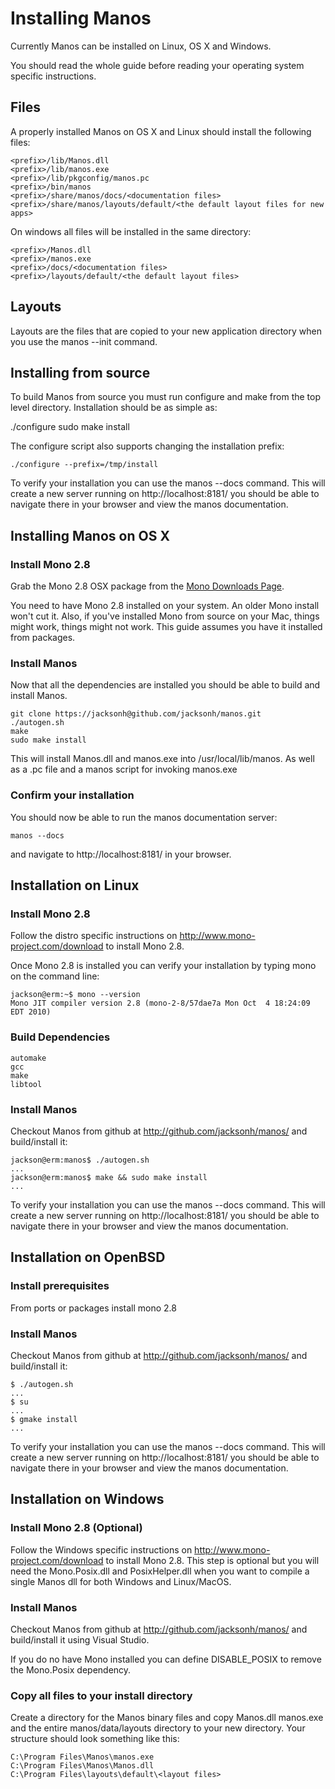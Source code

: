 Installing Manos
================

Currently Manos can be installed on Linux, OS X and Windows.

You should read the whole guide before reading your operating system specific instructions.


Files
-----

A properly installed Manos on OS X and Linux should install the following files:

    <prefix>/lib/Manos.dll
    <prefix>/lib/manos.exe
    <prefix>/lib/pkgconfig/manos.pc
    <prefix>/bin/manos
    <prefix>/share/manos/docs/<documentation files>
    <prefix>/share/manos/layouts/default/<the default layout files for new apps>

On windows all files will be installed in the same directory:

    <prefix>/Manos.dll
    <prefix>/manos.exe
    <prefix>/docs/<documentation files>
    <prefix>/layouts/default/<the default layout files>


Layouts
-------

Layouts are the files that are copied to your new application directory when you use the manos --init command.


Installing from source
----------------------

To build Manos from source you must run configure and make from the top level directory. Installation should be as simple as:

   ./configure
   sudo make install

The configure script also supports changing the installation prefix:

    ./configure --prefix=/tmp/install

To verify your installation you can use the manos --docs command.  This will create a new server running on http://localhost:8181/ you should be able to navigate there in your browser and view the manos documentation.



Installing Manos on OS X
------------------------

### Install Mono 2.8

Grab the Mono 2.8 OSX package from the [Mono Downloads Page](http://mono-project.com/Downloads).

You need to have Mono 2.8 installed on your system. An older Mono install won't cut it. Also, if you've installed Mono from source on your Mac, things might work, things might not work.  This guide assumes you have it installed from packages.



### Install Manos

Now that all the dependencies are installed you should be able to build and install Manos.

    git clone https://jacksonh@github.com/jacksonh/manos.git
    ./autogen.sh
    make
    sudo make install

This will install Manos.dll and manos.exe into /usr/local/lib/manos. As well as a .pc file and a manos script for invoking manos.exe

### Confirm your installation

You should now be able to run the manos documentation server:

    manos --docs

and navigate to http://localhost:8181/ in your browser.


Installation on Linux
---------------------

### Install Mono 2.8

Follow the distro specific instructions on <http://www.mono-project.com/download> to install Mono 2.8.

Once Mono 2.8 is installed you can verify your installation by typing mono on the command line:

    jackson@erm:~$ mono --version
    Mono JIT compiler version 2.8 (mono-2-8/57dae7a Mon Oct  4 18:24:09 EDT 2010)

### Build Dependencies
    automake
    gcc
    make
    libtool

### Install Manos

Checkout Manos from github at <http://github.com/jacksonh/manos/> and build/install it:

    jackson@erm:manos$ ./autogen.sh
    ...
    jackson@erm:manos$ make && sudo make install
    ...

To verify your installation you can use the manos --docs command.  This will create a new server running on
http://localhost:8181/ you should be able to navigate there in your browser and view the manos documentation.



Installation on OpenBSD
-----------------------

### Install prerequisites
From ports or packages install mono 2.8

### Install Manos
Checkout Manos from github at <http://github.com/jacksonh/manos/> and build/install it:

    $ ./autogen.sh
    ...
    $ su
    ...
    $ gmake install
    ...

To verify your installation you can use the manos --docs command.  This will create a new server running on
http://localhost:8181/ you should be able to navigate there in your browser and view the manos documentation.



Installation on Windows
---------------------

### Install Mono 2.8 (Optional)

Follow the Windows specific instructions on <http://www.mono-project.com/download> to install Mono 2.8.
This step is optional but you will need the Mono.Posix.dll and PosixHelper.dll when you want to compile
a single Manos dll for both Windows and Linux/MacOS.

### Install Manos

Checkout Manos from github at <http://github.com/jacksonh/manos/> and build/install it using Visual Studio.

If you do no have Mono installed you can define DISABLE_POSIX to remove the Mono.Posix dependency.

### Copy all files to your install directory

Create a directory for the Manos binary files and copy Manos.dll manos.exe and the entire manos/data/layouts
directory to your new directory.  Your structure should look something like this:

    C:\Program Files\Manos\manos.exe
    C:\Program Files\Manos\Manos.dll
    C:\Program Files\layouts\default\<layout files>


